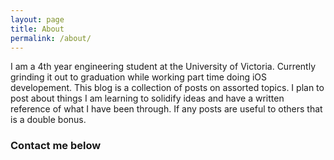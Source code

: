 ```yaml
---
layout: page
title: About
permalink: /about/
---
```


I am a 4th year engineering student at the University of Victoria. Currently grinding it out to graduation while working part time doing iOS developement. This blog is a collection of posts on assorted topics. I plan to post about things I am learning to solidify ideas and have a written reference of what I have been through. If any posts are useful to others that is a double bonus.

### Contact me below